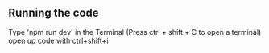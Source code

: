 ## Running the code

Type 'npm run dev' in the Terminal (Press ctrl + shift + C to open a terminal)
open up code with ctrl+shift+i